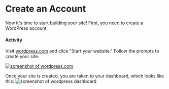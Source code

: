 # Create an Account
Now it's time to start building your site! First, you need to create a WordPress account.

#### Activity
Visit <a href="https://wordpress.com" target="_blank">wordpress.com</a> and click "Start your website." Follow the prompts to create your site.

<a href="https://wordpress.com" target="_blank"><img src="{{site.baseurl}}/img/wordpress/01_WordPress%20Homepage.png" alt="screenshot of wordpress.com"></a>

Once your site is created, you are taken to your dashboard, which looks like this:
<img src="{{site.baseurl}}/img/wordpress/08_WordPress Dashboard.png" alt="screenshot of wordpress dashboard">
